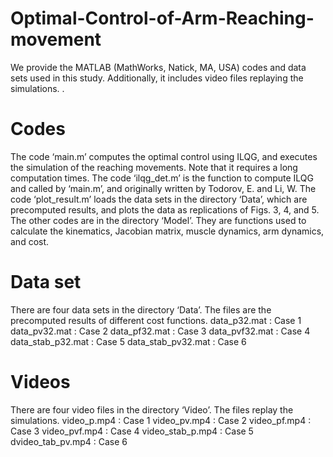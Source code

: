# Optimal-Control-of-Arm-Reaching-movement

We provide the MATLAB (MathWorks, Natick, MA, USA) codes and data sets used in this study. Additionally, it includes video files replaying the simulations. . 

# Codes
The code ‘main.m’ computes the optimal control using ILQG, and executes the simulation of the reaching movements. Note that it requires a long computation times. The code ‘ilqg_det.m’ is the function to compute ILQG and called by ‘main.m’, and originally written by Todorov, E. and Li, W. The code ‘plot_result.m’ loads the data sets in the directory ‘Data’, which are precomputed results, and plots the data as replications of Figs. 3, 4, and 5. The other codes are in the directory ‘Model’. They are functions used to calculate the kinematics, Jacobian matrix, muscle dynamics, arm dynamics, and cost. 

# Data set
There are four data sets in the directory ‘Data’. The files are the precomputed results of different cost functions. 
data_p32.mat       : Case 1
data_pv32.mat      : Case 2
data_pf32.mat      : Case 3
data_pvf32.mat     : Case 4
data_stab_p32.mat  : Case 5
data_stab_pv32.mat : Case 6

# Videos
There are four video files in the directory ‘Video’. The files replay the simulations. 
video_p.mp4       : Case 1
video_pv.mp4      : Case 2
video_pf.mp4      : Case 3
video_pvf.mp4     : Case 4
video_stab_p.mp4  : Case 5
dvideo_tab_pv.mp4 : Case 6
